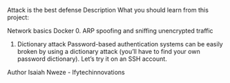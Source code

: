 Attack is the best defense
Description
What you should learn from this project:

Network basics
Docker
0. ARP spoofing and sniffing unencrypted traffic
1. Dictionary attack
Password-based authentication systems can be easily broken by using a dictionary attack (you’ll have to find your own password dictionary). Let’s try it on an SSH account.

Author
Isaiah Nweze - Ifytechinnovations
